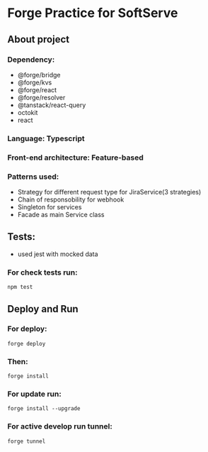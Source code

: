 # Forge Practice for SoftServe

## About project

### Dependency:
- @forge/bridge
- @forge/kvs
- @forge/react
- @forge/resolver
- @tanstack/react-query
- octokit
- react

### Language: Typescript
### Front-end architecture: Feature-based
### Patterns used:
- Strategy for different request type for JiraService(3 strategies)
- Chain of responsobility for webhook
- Singleton for services
- Facade as main Service class

## Tests:
- used jest with mocked data

### For check tests run:
```
npm test
```

## Deploy and Run

### For deploy:
```
forge deploy
```
### Then:
```
forge install
```
### For update run:
```
forge install --upgrade
```
### For active develop run tunnel:
```
forge tunnel
```